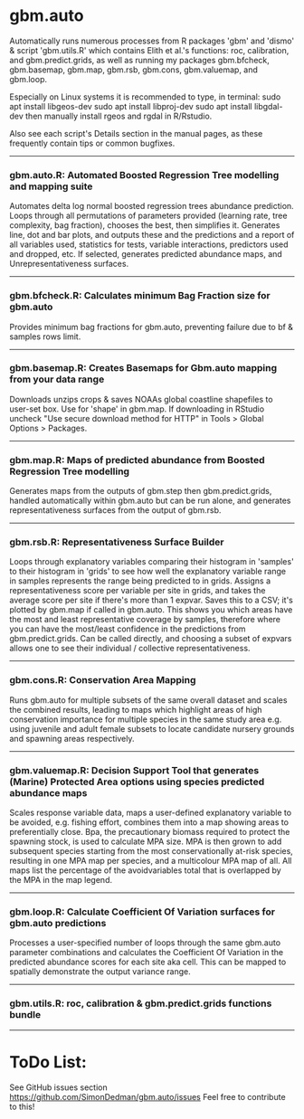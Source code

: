 gbm.auto
=======

Automatically runs numerous processes from R packages 'gbm' and 'dismo' &amp; script 'gbm.utils.R' which contains Elith et al.'s functions: roc, calibration, and gbm.predict.grids, as well as running my packages gbm.bfcheck, gbm.basemap, gbm.map, gbm.rsb, gbm.cons, gbm.valuemap, and gbm.loop.  

Especially on Linux systems it is recommended to type, in terminal:
sudo apt install libgeos-dev
sudo apt install libproj-dev
sudo apt install libgdal-dev
then manually install rgeos and rgdal in R/Rstudio.

Also see each script's Details section in the manual pages, as these frequently contain tips or common bugfixes.

***

### gbm.auto.R: Automated Boosted Regression Tree modelling and mapping suite

Automates delta log normal boosted regression trees abundance prediction. Loops through all permutations of parameters provided (learning rate, tree complexity, bag fraction), chooses the best, then simplifies it. Generates line, dot and bar plots, and outputs these and the predictions and a report of all variables used, statistics for tests, variable interactions, predictors used and dropped, etc. If selected, generates predicted abundance maps, and Unrepresentativeness surfaces.  

***

### gbm.bfcheck.R: Calculates minimum Bag Fraction size for gbm.auto

Provides minimum bag fractions for gbm.auto, preventing failure due to bf & samples rows limit.  

***

### gbm.basemap.R: Creates Basemaps for Gbm.auto mapping from your data range

Downloads unzips crops & saves NOAAs global coastline shapefiles to user-set box. Use for 'shape' in gbm.map. If downloading in RStudio uncheck "Use secure download method for HTTP" in Tools > Global Options > Packages.  

***

### gbm.map.R: Maps of predicted abundance from Boosted Regression Tree modelling

Generates maps from the outputs of gbm.step then gbm.predict.grids, handled automatically within gbm.auto but can be run alone, and generates representativeness surfaces from the output of gbm.rsb.  

***

### gbm.rsb.R: Representativeness Surface Builder

Loops through explanatory variables comparing their histogram in 'samples' to their histogram in 'grids' to see how well the explanatory variable range in samples represents the range being predicted to in grids. Assigns a representativeness score per variable per site in grids, and takes the average score per site if there's more than 1 expvar. Saves this to a CSV; it's plotted by gbm.map if called in gbm.auto. This shows you which areas have the most and least representative coverage by samples, therefore where you can have the most/least confidence in the predictions from gbm.predict.grids.
Can be called directly, and choosing a subset of expvars allows one to see their individual / collective representativeness.  

***

### gbm.cons.R: Conservation Area Mapping

Runs gbm.auto for multiple subsets of the same overall dataset and scales the combined results, leading to maps which highlight areas of high conservation importance for multiple species in the same study area e.g. using juvenile and adult female subsets to locate candidate nursery grounds and spawning areas respectively.  

***

### gbm.valuemap.R: Decision Support Tool that generates (Marine) Protected Area options using species predicted abundance maps

Scales response variable data, maps a user-defined explanatory variable to be avoided, e.g. fishing effort, combines them into a map showing areas to preferentially close. Bpa, the precautionary biomass required to protect the spawning stock, is used to calculate MPA size. MPA is then grown to add subsequent species starting from the most conservationally at-risk species, resulting in one MPA map per species, and a multicolour MPA map of all. All maps list the percentage of the avoidvariables total that is overlapped by the MPA in the map legend.  

***

### gbm.loop.R: Calculate Coefficient Of Variation surfaces for gbm.auto predictions

Processes a user-specified number of loops through the same gbm.auto parameter combinations and calculates the Coefficient Of Variation in the predicted abundance scores for each site aka cell. This can be mapped to spatially demonstrate the output variance range.  

***

### gbm.utils.R: roc, calibration & gbm.predict.grids functions bundle

***

# ToDo List:

See GitHub issues section https://github.com/SimonDedman/gbm.auto/issues
Feel free to contribute to this!
